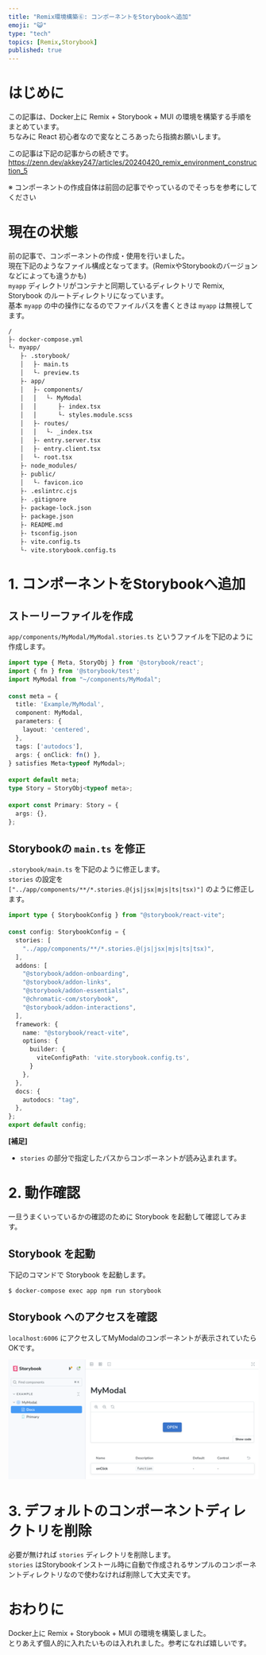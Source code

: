 ```yaml
---
title: "Remix環境構築⑥: コンポーネントをStorybookへ追加"
emoji: "😺"
type: "tech"
topics: [Remix,Storybook]
published: true
---
```


# はじめに

この記事は、Docker上に Remix + Storybook + MUI の環境を構築する手順をまとめています。  
ちなみに React 初心者なので変なところあったら指摘お願いします。  

この記事は下記の記事からの続きです。  
https://zenn.dev/akkey247/articles/20240420_remix_environment_construction_5

※ コンポーネントの作成自体は前回の記事でやっているのでそっちを参考にしてください

# 現在の状態

前の記事で、コンポーネントの作成・使用を行いました。  
現在下記のようなファイル構成となってます。(RemixやStorybookのバージョンなどによっても違うかも)  
`myapp` ディレクトリがコンテナと同期しているディレクトリで Remix, Storybook のルートディレクトリになっています。  
基本 `myapp` の中の操作になるのでファイルパスを書くときは `myapp` は無視してます。  

```
/
├- docker-compose.yml
└- myapp/
　　├- .storybook/
　　│ 　├- main.ts
　　│ 　└- preview.ts
　　├- app/
　　│ 　├- components/
　　│ 　│ 　└- MyModal
　　│ 　│ 　　　├- index.tsx
　　│ 　│ 　　　└- styles.module.scss
　　│ 　├- routes/
　　│ 　│ 　└- _index.tsx
　　│ 　├- entry.server.tsx
　　│ 　├- entry.client.tsx
　　│ 　└- root.tsx
　　├- node_modules/
　　├- public/
　　│ 　└- favicon.ico
　　├- .eslintrc.cjs
　　├- .gitignore
　　├- package-lock.json
　　├- package.json
　　├- README.md
　　├- tsconfig.json
　　├- vite.config.ts
　　└- vite.storybook.config.ts
```

# 1. コンポーネントをStorybookへ追加

## ストーリーファイルを作成

`app/components/MyModal/MyModal.stories.ts` というファイルを下記のように作成します。  

```ts:app/components/MyModal/MyModal.stories.ts
import type { Meta, StoryObj } from '@storybook/react';
import { fn } from '@storybook/test';
import MyModal from "~/components/MyModal";

const meta = {
  title: 'Example/MyModal',
  component: MyModal,
  parameters: {
    layout: 'centered',
  },
  tags: ['autodocs'],
  args: { onClick: fn() },
} satisfies Meta<typeof MyModal>;

export default meta;
type Story = StoryObj<typeof meta>;

export const Primary: Story = {
  args: {},
};
```

## Storybookの `main.ts` を修正

`.storybook/main.ts` を下記のように修正します。  
`stories` の設定を `["../app/components/**/*.stories.@(js|jsx|mjs|ts|tsx)"]` のように修正します。  

```ts:.storybook/main.ts
import type { StorybookConfig } from "@storybook/react-vite";

const config: StorybookConfig = {
  stories: [
    "../app/components/**/*.stories.@(js|jsx|mjs|ts|tsx)",
  ],
  addons: [
    "@storybook/addon-onboarding",
    "@storybook/addon-links",
    "@storybook/addon-essentials",
    "@chromatic-com/storybook",
    "@storybook/addon-interactions",
  ],
  framework: {
    name: "@storybook/react-vite",
    options: {
      builder: {
        viteConfigPath: 'vite.storybook.config.ts',
      }
    },
  },
  docs: {
    autodocs: "tag",
  },
};
export default config;
```

__[補足]__

- `stories` の部分で指定したパスからコンポーネントが読み込まれます。

# 2. 動作確認

一旦うまくいっているかの確認のために Storybook を起動して確認してみます。  

## Storybook を起動

下記のコマンドで Storybook を起動します。  

```
$ docker-compose exec app npm run storybook
```

## Storybook へのアクセスを確認

`localhost:6006` にアクセスしてMyModalのコンポーネントが表示されていたらOKです。  

![](/images/20240420_remix_environment_construction_6__image1.png)

# 3. デフォルトのコンポーネントディレクトリを削除

必要が無ければ `stories` ディレクトリを削除します。  
`stories` はStorybookインストール時に自動で作成されるサンプルのコンポーネントディレクトリなので使わなければ削除して大丈夫です。  

# おわりに

Docker上に Remix + Storybook + MUI の環境を構築しました。  
とりあえず個人的に入れたいものは入れれました。参考になれば嬉しいです。  
